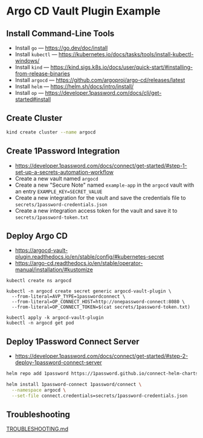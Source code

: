 # Argo CD Vault Plugin Example

## Install Command-Line Tools

- Install `go` — https://go.dev/doc/install
- Install `kubectl` — https://kubernetes.io/docs/tasks/tools/install-kubectl-windows/
- Install `kind` — https://kind.sigs.k8s.io/docs/user/quick-start/#installing-from-release-binaries
- Install `argocd` — https://github.com/argoproj/argo-cd/releases/latest
- Install `helm` — https://helm.sh/docs/intro/install/
- Install `op` — https://developer.1password.com/docs/cli/get-started#install

## Create Cluster

```bash
kind create cluster --name argocd
```

## Create 1Password Integration

- https://developer.1password.com/docs/connect/get-started/#step-1-set-up-a-secrets-automation-workflow
- Create a new vault named `argocd`
- Create a new "Secure Note" named `example-app` in the `argocd` vault with an entry `EXAMPLE_KEY=SECRET_VALUE`
- Create a new integration for the vault and save the credentials file to `secrets/1password-credentials.json`
- Create a new integration access token for the vault and save it to `secrets/1password-token.txt`

## Deploy Argo CD

- https://argocd-vault-plugin.readthedocs.io/en/stable/config/#kubernetes-secret
- https://argo-cd.readthedocs.io/en/stable/operator-manual/installation/#kustomize

```
kubectl create ns argocd

kubectl -n argocd create secret generic argocd-vault-plugin \
  --from-literal=AVP_TYPE=1passwordconnect \
  --from-literal=OP_CONNECT_HOST=http://onepassword-connect:8080 \
  --from-literal=OP_CONNECT_TOKEN=$(cat secrets/1password-token.txt)

kubectl apply -k argocd-vault-plugin
kubectl -n argocd get pod
```

## Deploy 1Password Connect Server

- https://developer.1password.com/docs/connect/get-started/#step-2-deploy-1password-connect-server

```bash
helm repo add 1password https://1password.github.io/connect-helm-charts/

helm install 1password-connect 1password/connect \
  --namespace argocd \
  --set-file connect.credentials=secrets/1password-credentials.json
```

## Troubleshooting

[TROUBLESHOOTING.md](TROUBLESHOOTING.md)
